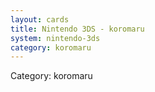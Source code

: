 ```yaml
---
layout: cards
title: Nintendo 3DS - koromaru
system: nintendo-3ds
category: koromaru
---
```

<div class="alert alert-secondary mb-4"><span class="i18n innerHTML-category">Category: </span><span class="i18n innerHTML-cat-koromaru">koromaru</span></div>
